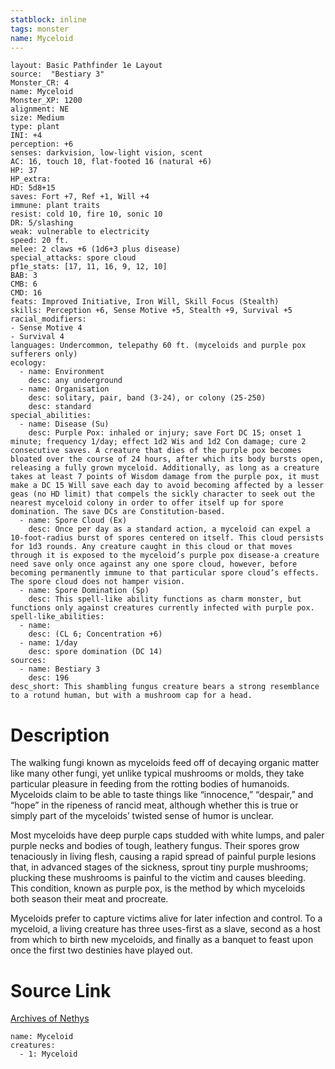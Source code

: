 ```yaml
---
statblock: inline
tags: monster
name: Myceloid
---
```

```statblock
layout: Basic Pathfinder 1e Layout
source:  "Bestiary 3"
Monster_CR: 4
name: Myceloid
Monster_XP: 1200
alignment: NE
size: Medium
type: plant
INI: +4
perception: +6
senses: darkvision, low-light vision, scent
AC: 16, touch 10, flat-footed 16 (natural +6)
HP: 37
HP_extra: 
HD: 5d8+15
saves: Fort +7, Ref +1, Will +4
immune: plant traits
resist: cold 10, fire 10, sonic 10
DR: 5/slashing
weak: vulnerable to electricity
speed: 20 ft.
melee: 2 claws +6 (1d6+3 plus disease)
special_attacks: spore cloud
pf1e_stats: [17, 11, 16, 9, 12, 10]
BAB: 3
CMB: 6
CMD: 16
feats: Improved Initiative, Iron Will, Skill Focus (Stealth)
skills: Perception +6, Sense Motive +5, Stealth +9, Survival +5
racial_modifiers:
- Sense Motive 4
- Survival 4
languages: Undercommon, telepathy 60 ft. (myceloids and purple pox sufferers only)
ecology:
  - name: Environment
    desc: any underground
  - name: Organisation
    desc: solitary, pair, band (3-24), or colony (25-250)
    desc: standard
special_abilities:
  - name: Disease (Su)
    desc: Purple Pox: inhaled or injury; save Fort DC 15; onset 1 minute; frequency 1/day; effect 1d2 Wis and 1d2 Con damage; cure 2 consecutive saves. A creature that dies of the purple pox becomes bloated over the course of 24 hours, after which its body bursts open, releasing a fully grown myceloid. Additionally, as long as a creature takes at least 7 points of Wisdom damage from the purple pox, it must make a DC 15 Will save each day to avoid becoming affected by a lesser geas (no HD limit) that compels the sickly character to seek out the nearest myceloid colony in order to offer itself up for spore domination. The save DCs are Constitution-based.
  - name: Spore Cloud (Ex)
    desc: Once per day as a standard action, a myceloid can expel a 10-foot-radius burst of spores centered on itself. This cloud persists for 1d3 rounds. Any creature caught in this cloud or that moves through it is exposed to the myceloid’s purple pox disease-a creature need save only once against any one spore cloud, however, before becoming permanently immune to that particular spore cloud’s effects. The spore cloud does not hamper vision.
  - name: Spore Domination (Sp)
    desc: This spell-like ability functions as charm monster, but functions only against creatures currently infected with purple pox.
spell-like_abilities:
  - name:
    desc: (CL 6; Concentration +6)
  - name: 1/day
    desc: spore domination (DC 14)
sources:
  - name: Bestiary 3
    desc: 196
desc_short: This shambling fungus creature bears a strong resemblance to a rotund human, but with a mushroom cap for a head.
```
# Description
The walking fungi known as myceloids feed off of decaying organic matter like many other fungi, yet unlike typical mushrooms or molds, they take particular pleasure in feeding from the rotting bodies of humanoids. Myceloids claim to be able to taste things like “innocence,” “despair,” and “hope” in the ripeness of rancid meat, although whether this is true or simply part of the myceloids’ twisted sense of humor is unclear.

Most myceloids have deep purple caps studded with white lumps, and paler purple necks and bodies of tough, leathery fungus. Their spores grow tenaciously in living flesh, causing a rapid spread of painful purple lesions that, in advanced stages of the sickness, sprout tiny purple mushrooms; plucking these mushrooms is painful to the victim and causes bleeding. This condition, known as purple pox, is the method by which myceloids both season their meat and procreate.

Myceloids prefer to capture victims alive for later infection and control. To a myceloid, a living creature has three uses-first as a slave, second as a host from which to birth new myceloids, and finally as a banquet to feast upon once the first two destinies have played out.
# Source Link
[Archives of Nethys](https://aonprd.com/MonsterDisplay.aspx?ItemName=Myceloid)
```encounter-table
name: Myceloid
creatures:
  - 1: Myceloid
```
